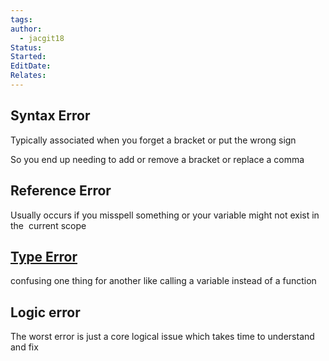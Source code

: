 ```yaml
---
tags: 
author:
  - jacgit18
Status: 
Started: 
EditDate: 
Relates:
---
```

## Syntax Error 
Typically associated when you forget a bracket or put the wrong sign 

So you end up needing to add or remove a bracket or replace a comma 

## Reference Error 
Usually occurs if you misspell something or your variable might not exist in the  current scope 

## [Type Error](https://developer.mozilla.org/en-US/docs/Web/JavaScript/Reference/Global_Objects/TypeError) 
confusing one thing for another like calling a variable instead of a function 

## Logic error 
The worst error is just a core logical issue which takes time to understand and fix